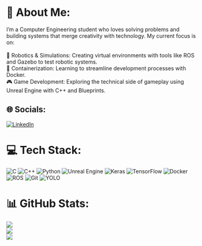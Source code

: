# 💫 About Me:
I’m a Computer Engineering student who loves solving problems and building systems that merge creativity with technology. My current focus is on:<br><br>🤖 Robotics & Simulations: Creating virtual environments with tools like ROS and Gazebo to test robotic systems.<br>🐳 Containerization: Learning to streamline development processes with Docker.<br>🎮 Game Development: Exploring the technical side of gameplay using Unreal Engine with C++ and Blueprints.<br>

## 🌐 Socials:
[![LinkedIn](https://img.shields.io/badge/LinkedIn-%230077B5.svg?logo=linkedin&logoColor=white)](https://www.linkedin.com/in/orhun-begen/)

# 💻 Tech Stack:
![C](https://img.shields.io/badge/c-%2300599C.svg?style=for-the-badge&logo=c&logoColor=white) ![C++](https://img.shields.io/badge/c++-%2300599C.svg?style=for-the-badge&logo=c%2B%2B&logoColor=white) ![Python](https://img.shields.io/badge/python-3670A0?style=for-the-badge&logo=python&logoColor=ffdd54) ![Unreal Engine](https://img.shields.io/badge/unrealengine-%23313131.svg?style=for-the-badge&logo=unrealengine&logoColor=white) ![Keras](https://img.shields.io/badge/Keras-%23D00000.svg?style=for-the-badge&logo=Keras&logoColor=white) ![TensorFlow](https://img.shields.io/badge/TensorFlow-%23FF6F00.svg?style=for-the-badge&logo=TensorFlow&logoColor=white) ![Docker](https://img.shields.io/badge/docker-%230db7ed.svg?style=for-the-badge&logo=docker&logoColor=white) ![ROS](https://img.shields.io/badge/ROS-%23ff7f00.svg?style=for-the-badge&logo=ros&logoColor=white&color=%23006400) ![Git](https://img.shields.io/badge/git-%23F05033.svg?style=for-the-badge&logo=git&logoColor=white) ![YOLO](https://img.shields.io/badge/YOLO-%23FF6F00.svg?style=for-the-badge&logo=yo%20yo&logoColor=white)


# 📊 GitHub Stats:
![](https://github-readme-stats.vercel.app/api?username=OrhunBegen&theme=github_dark&hide_border=false&include_all_commits=true&count_private=true)<br/>
![](https://github-readme-streak-stats.herokuapp.com/?user=OrhunBegen&theme=github_dark&hide_border=false)<br/>
![](https://github-readme-stats.vercel.app/api/top-langs/?username=OrhunBegen&theme=github_dark&hide_border=false&include_all_commits=true&count_private=true&layout=compact)

